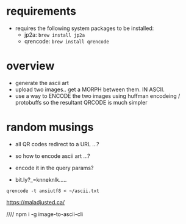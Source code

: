 # requirements
* requires the following system packages to be installed:
  * jp2a: `brew install jp2a`
  * qrencode: `brew install qrencode`

# overview
* generate the ascii art
* upload two images.. get a MORPH between them. IN ASCII.
* use a way to ENCODE the two images using huffman encodeing / protobuffs so the resultant QRCODE is much simpler

# random musings
* all QR codes redirect to a URL ...?
* so how to encode ascii art ...?
* encode it in the query params?

* bit.ly?_=knneknlk.....


`qrencode -t ansiutf8 < ~/ascii.txt`




https://maladjusted.ca/





//// npm i -g image-to-ascii-cli
